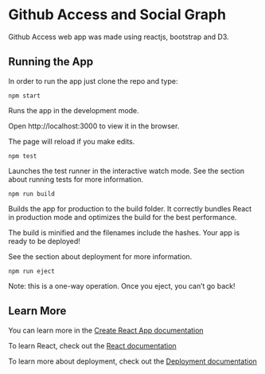 # Github Access and Social Graph
Github Access web app was made using reactjs, bootstrap and D3.


## Running the App
In order to run the app just clone the repo and type:
```
npm start
```
Runs the app in the development mode.

Open http://localhost:3000 to view it in the browser.

The page will reload if you make edits.


```
npm test
```

Launches the test runner in the interactive watch mode.
See the section about running tests for more information.



```
npm run build
```

Builds the app for production to the build folder.
It correctly bundles React in production mode and optimizes the build for the best performance.

The build is minified and the filenames include the hashes.
Your app is ready to be deployed!

See the section about deployment for more information.


```
npm run eject
```
Note: this is a one-way operation. Once you eject, you can’t go back!



## Learn More
You can learn more in the [Create React App documentation](https://create-react-app.dev/docs/getting-started/)

To learn React, check out the [React documentation](https://reactjs.org/)


To learn more about deployment, check out the [Deployment documentation](https://facebook.github.io/create-react-app/docs/deployment)

